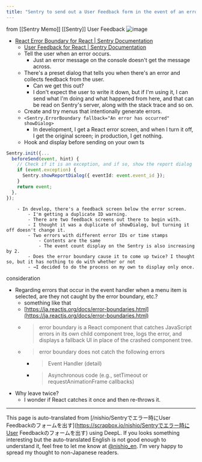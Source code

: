 ```yaml
---
title: "Sentry to send out a User Feedback form in the event of an error"
---
```


from [[Sentry Memo]]
[[Sentry]] User Feedback
![image](https://gyazo.com/acaeefbdd92094f9ebfebfc4fb086cb4/thumb/1000)
- [React Error Boundary for React | Sentry Documentation](https://docs.sentry.io/platforms/javascript/guides/react/components/errorboundary/)
    - [User Feedback for React | Sentry Documentation](https://docs.sentry.io/platforms/javascript/guides/react/enriching-events/user-feedback/)
    - Tell the user when an error occurs.
        - Just an error message on the console doesn't get the message across.
    - There's a preset dialog that tells you when there's an error and collects feedback from the user.
        - Can we get this out?
        - I don't expect the user to write it down, but if I'm using it, I can send what I'm doing and what happened from here, and that can be read on Sentry's server, along with the stack trace and so on.
    - Create and try menus that intentionally generate errors.
    - `<Sentry.ErrorBoundary fallback="An error has occurred" showDialog>`
        - In development, I get a React error screen, and when I turn it off, I get the original screen; in production, I get nothing.
    - Hook and display before sending on your own
ts

```typescript
Sentry.init({...
  beforeSend(event, hint) {
    // Check if it is an exception, and if so, show the report dialog
    if (event.exception) {
      Sentry.showReportDialog({ eventId: event.event_id });
    }
    return event;
  },
});
```

        - In develop, there's a feedback screen below the error screen.
            - I'm getting a duplicate ID warning.
            - There are two feedback screens out there to begin with.
            - I thought it was a duplicate of showDialog, but turning it off doesn't change it.
            - Two errors with different error IDs or time stamps
                - Contents are the same
                - The event count display on the Sentry is also increasing by 2.
            - Does the error boundary cause it to come up twice? I thought so, but it has nothing to do with whether or not
            - →I decided to do the process on my own to display only once.

consideration
- Regarding errors that occur in the event handler when a menu item is selected, are they not caught by the error boundary, etc.?
    - something like that
    - [https://ja.reactjs.org/docs/error-boundaries.html](https://ja.reactjs.org/docs/error-boundaries.html)
    - > error boundary is a React component that catches JavaScript errors in its own child component tree, logs the error, and displays a fallback UI in place of the crashed component tree.
    - > error boundary does not catch the following errors
        - >  Event Handler (detail)
        - >  Asynchronous code (e.g., setTimeout or requestAnimationFrame callbacks)
- Why leave twice?
    - I wonder if React catches it once and then re-throws it.

---
This page is auto-translated from [/nishio/Sentryでエラー時にUser Feedbackのフォームを出す](https://scrapbox.io/nishio/Sentryでエラー時にUser Feedbackのフォームを出す) using DeepL. If you looks something interesting but the auto-translated English is not good enough to understand it, feel free to let me know at [@nishio_en](https://twitter.com/nishio_en). I'm very happy to spread my thought to non-Japanese readers.